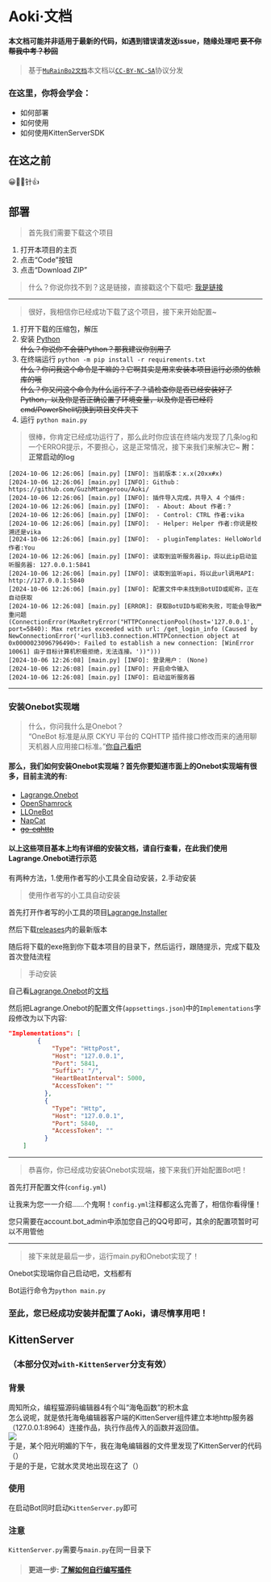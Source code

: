 # Aoki·文档
#### 本文档可能并非适用于最新的代码，如遇到错误请发送issue，随缘处理吧 ~~要不你帮我中考？秒回~~
> 基于[`MuRainBo2文档`](https://github.com/xiaosuyyds/MuRainBot2/tree/master/docs)本文档以[`CC-BY-NC-SA`](https://creativecommons.org/licenses/by-nc-sa/4.0/deed.zh-hans)协议分发
### 在这里，你将会学会：
 - 如何部署
 - 如何使用
 - 如何使用KittenServerSDK

## 在这之前
😀📕📕针👍

## 部署
> 首先我们需要下载这个项目
1. 打开本项目的主页
2. 点击“Code”按钮
3. 点击“Download ZIP”
> 什么？你说你找不到？这是链接，直接戳这个下载吧: [我是链接](https://github.com/GuzhMtangeroou/Aoki/archive/refs/heads/master.zip)
---
> 很好，我相信你已经成功下载了这个项目，接下来开始配置~
1. 打开下载的压缩包，解压
2. 安装 [Python](https://www.python.org/downloads/)\
~~什么？你说你不会装Python？那我建议你别用了~~
3. 在终端运行 `python -m pip install -r requirements.txt`\
~~什么？你问我这个命令是干嘛的？它啊其实是用来安装本项目运行必须的依赖库的哦~~\
~~什么？你又问这个命令为什么运行不了？请检查你是否已经安装好了Python，以及你是否正确设置了环境变量，以及你是否已经将cmd/PowerShell切换到项目文件夹下~~
4. 运行 `python main.py`
> 很棒，你肯定已经成功运行了，那么此时你应该在终端内发现了几条log和一个ERROR提示，不要担心，这是正常情况，接下来我们来解决它~
**附：正常启动的log**
```text
[2024-10-06 12:26:06] [main.py] [INFO]: 当前版本：x.x(20xx#x)
[2024-10-06 12:26:06] [main.py] [INFO]: Github：https://github.com/GuzhMtangeroou/Aoki/
[2024-10-06 12:26:06] [main.py] [INFO]: 插件导入完成，共导入 4 个插件:
[2024-10-06 12:26:06] [main.py] [INFO]:  - About: About 作者:？
[2024-10-06 12:26:06] [main.py] [INFO]:  - Control: CTRL 作者:vika
[2024-10-06 12:26:06] [main.py] [INFO]:  - Helper: Helper 作者:你说是校溯还是vika
[2024-10-06 12:26:06] [main.py] [INFO]:  - pluginTemplates: HelloWorld 作者:You
[2024-10-06 12:26:06] [main.py] [INFO]: 读取到监听服务器ip，将以此ip启动监听服务器: 127.0.0.1:5841
[2024-10-06 12:26:06] [main.py] [INFO]: 读取到监听api，将以此url调用API: http://127.0.0.1:5840
[2024-10-06 12:26:06] [main.py] [INFO]: 配置文件中未找到BotUID或昵称，正在自动获取
[2024-10-06 12:26:08] [main.py] [ERROR]: 获取BotUID与昵称失败，可能会导致严重问题(ConnectionError(MaxRetryError("HTTPConnectionPool(host='127.0.0.1', port=5840): Max retries exceeded with url: /get_login_info (Caused by NewConnectionError('<urllib3.connection.HTTPConnection object at 0x0000023096796490>: Failed to establish a new connection: [WinError 10061] 由于目标计算机积极拒绝，无法连接。'))")))
[2024-10-06 12:26:08] [main.py] [INFO]: 登录用户： (None)
[2024-10-06 12:26:08] [main.py] [INFO]: 开启命令输入
[2024-10-06 12:26:08] [main.py] [INFO]: 启动监听服务器
```
---
### 安装Onebot实现端
> 什么，你问我什么是Onebot？<br>“OneBot 标准是从原 CKYU 平台的 CQHTTP 插件接口修改而来的通用聊天机器人应用接口标准。”[你自己看吧](https://github.com/botuniverse/onebot-11/)

#### 那么，我们如何安装Onebot实现端？首先你要知道市面上的Onebot实现端有很多，目前主流的有:
- [Lagrange.Onebot](https://github.com/LagrangeDev/Lagrange.Core)
- [OpenShamrock](https://github.com/whitechi73/OpenShamrock)
- [LLOneBot](https://github.com/LLOneBot/LLOneBot)
- [NapCat](https://github.com/NapNeko/NapCatQQ)
- [~~go-cqhttp~~](https://github.com/Mrs4s/go-cqhttp)
#### 以上这些项目基本上均有详细的安装文档，请自行查看，在此我们使用Lagrange.Onebot进行示范
有两种方法，1.使用作者写的小工具全自动安装，2.手动安装
> 使用作者写的小工具自动安装

首先打开作者写的小工具的项目[Lagrange.Installer](https://github.com/xiaosuyyds/Lagrange.Installer)

然后下载[releases](https://github.com/xiaosuyyds/Lagrange.Installer/releases)内的最新版本

随后将下载的exe拖到你下载本项目的目录下，然后运行，跟随提示，完成下载及首次登陆流程

> 手动安装

自己看[Lagrange.Onebot](https://github.com/LagrangeDev/Lagrange.Core)的[文档](https://lagrangedev.github.io/Lagrange.Doc/)

然后把Lagrange.Onebot的配置文件(`appsettings.json`)中的`Implementations`字段修改为以下内容:
```json
"Implementations": [
        {
            "Type": "HttpPost",
            "Host": "127.0.0.1",
            "Port": 5841,
            "Suffix": "/",
            "HeartBeatInterval": 5000,
            "AccessToken": ""
          },
          {
            "Type": "Http",
            "Host": "127.0.0.1",
            "Port": 5840,
            "AccessToken": ""
          }
    ]
```
---
> 恭喜你，你已经成功安装Onebot实现端，接下来我们开始配置Bot吧！

首先打开配置文件(`config.yml`)

让我来为您一一介绍……个鬼啊！`config.yml`注释都这么完善了，相信你看得懂！

您只需要在account.bot_admin中添加您自己的QQ号即可，其余的配置项暂时可以不用管他

---

> 接下来就是最后一步，运行main.py和Onebot实现了！

Onebot实现端你自己启动吧，文档都有

Bot运行命令为`python main.py`

### 至此，您已经成功安装并配置了Aoki，请尽情享用吧！

## KittenServer
### （本部分仅对`with-KittenServer`分支有效）

### 背景
周知所众，编程猫源码编辑器4有个叫“海龟函数”的积木盒<br>怎么说呢，就是依托海龟编辑器客户端的KittenServer组件建立本地http服务器（127.0.0.1:8964）连接作品，执行作品传入的函数并返回值。<br>
![](https://cdn.nlark.com/yuque/0/2022/png/26472310/1647710682457-3a5a19bd-865d-483a-9d94-732b7e548497.png)
<br>于是，某个阳光明媚的下午，我在海龟编辑器的文件里发现了KittenServer的代码（）
<br>于是的于是，它就水灵灵地出现在这了（）

### 使用
在启动Bot同时启动`KittenServer.py`即可
### 注意
`KittenServer.py`需要与`main.py`在同一目录下
> #### 更进一步: [了解如何自行编写插件](plugin.md)

